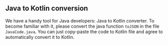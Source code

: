 ## Java to Kotlin conversion
We have a handy tool for Java developers: Java to Kotlin converter.
To become familiar with it, please convert the java function `toJSON` in the file `JavaCode.java`.
You can just copy-paste the code to Kotlin file and agree to automatically convert it to Kotlin.
